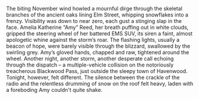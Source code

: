 The biting November wind howled a mournful dirge through the skeletal branches of the ancient oaks lining Elm Street, whipping snowflakes into a frenzy.  Visibility was down to near zero, each gust a stinging slap in the face.  Amelia Katherine “Amy” Reed, her breath puffing out in white clouds, gripped the steering wheel of her battered EMS SUV, its siren a faint, almost apologetic whine against the storm’s roar.  The flashing lights, usually a beacon of hope, were barely visible through the blizzard, swallowed by the swirling grey.  Amy’s gloved hands, chapped and raw, tightened around the wheel. Another night, another storm, another desperate call echoing through the dispatch – a multiple-vehicle collision on the notoriously treacherous Blackwood Pass, just outside the sleepy town of Havenwood.  Tonight, however, felt different.  The silence between the crackle of the radio and the relentless drumming of snow on the roof felt heavy, laden with a foreboding Amy couldn't quite shake.
